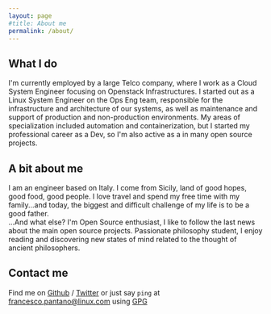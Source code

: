 ```yaml
---
layout: page
#title: About me
permalink: /about/
---
```



What I do
---------

I'm currently employed by a large Telco company, where I work as a Cloud System Engineer focusing on
Openstack Infrastructures.
I started out as a Linux System Engineer on the Ops Eng team, responsible for the infrastructure and 
architecture of our systems, as well as maintenance and support of production and non-production 
environments. My areas of specialization included automation and containerization, but I started my 
professional career as a Dev, so I'm also active as a in many open source projects.



A bit about me
--------------

I am an engineer based on Italy.
I come from Sicily, land of good hopes, good food, good people.
I love travel and spend my free time with my family...and today, the biggest and
difficult challenge of my life is to be a good father.  
...And what else? I'm Open Source enthusiast, I like to follow the last news about the main open 
source projects.
Passionate philosophy student, I enjoy reading and discovering new states of mind related to the
thought of ancient philosophers.



Contact me
----------

Find me on [Github] / [Twitter] or just say `ping` at [francesco.pantano@linux.com](mailto:francesco.pantano@linux.com) using [GPG]

[github]: https://github.com/fmount
[twitter]: https://twitter.com/fmount9
[gpg]: https://pgp.mit.edu/pks/lookup?op=vindex&search=0x222292B8E1BBE005
